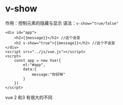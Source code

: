 # v-show
作用：控制元素的隐藏与显示
语法：`v-show="true/false"`
```vue
<div id="app">
    <h2>{{message}}</h2> //这个会变
    <h2 v-show="true">{{message}}</h2> //这个不会变
</div>
<script src="../js/vue.js"></script>
<scrpt>
    const app = new Vue({
    	el:"#app",
    	data:{
    		message:"你好呀"
    	}
    })
</scrpt>
```










vue 2 和3 有很大的不同